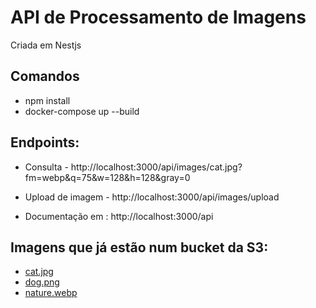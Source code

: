 # API de Processamento de Imagens

Criada em Nestjs

## Comandos

- npm install
- docker-compose up --build  

## Endpoints:

- Consulta - http://localhost:3000/api/images/cat.jpg?fm=webp&q=75&w=128&h=128&gray=0
- Upload de imagem - http://localhost:3000/api/images/upload

- Documentação em : http://localhost:3000/api

## Imagens que já estão num bucket da S3: 

- [cat.jpg](https://pictures-processing.s3.amazonaws.com/pictures/cat.jpg)
- [dog.png](https://pictures-processing.s3.amazonaws.com/pictures/dog.png)
- [nature.webp](https://pictures-processing.s3.amazonaws.com/pictures/nature.webp)
